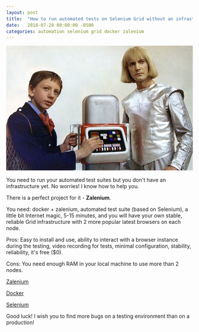 ```yaml
---
layout: post
title:  "How to run automated tests on Selenium Grid without an infrastructure"
date:   2018-07-28 00:00:00 -0500
categories: automation selenium grid docker zalenium
---
```

![alt text](/assets/1985_guest_from_the_future.png "Characters from 'Guest from the Future' movie 1985 (Gostya iz budushchego)") <br>

You need to run your automated test suites but you don't have an infrastructure yet. No worries! I know how to help you.

There is a perfect project for it - **Zalenium**.

You need: docker + zalenium, automated test suite (based on Selenium), a little bit Internet magic, 5-15 minutes, and you will have your own stable, reliable Grid infrastructure with 2 more popular latest browsers on each node.

Pros: Easy to install and use, ability to interact with a browser instance during the testing, video recording for tests, minimal configuration, stability, reliability, it's free ($0).

Cons: You need enough RAM in your local machine to use more than 2 nodes.

[Zalenium](http://opensource.zalando.com/zalenium/ "http://opensource.zalando.com/zalenium/")

[Docker](https://www.docker.com/community-edition/ "https://www.docker.com/community-edition/")

[Selenium](https://www.seleniumhq.org/docs/ "https://www.seleniumhq.org/docs/")

Good luck! I wish you to find more bugs on a testing environment than on a production!
